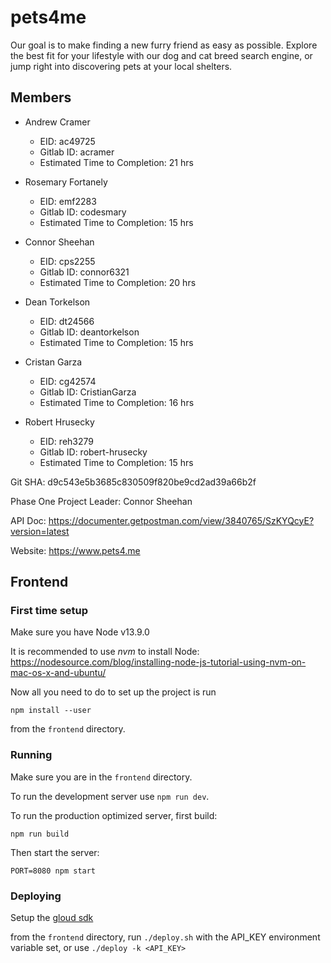 # pets4me
Our goal is to make finding a new furry friend as easy as possible. Explore the best fit for your lifestyle with our dog and cat breed search engine, or jump right into discovering pets at your local shelters.

## Members
* Andrew Cramer
    * EID: ac49725
    * Gitlab ID: acramer
    * Estimated Time to Completion: 21 hrs


* Rosemary Fortanely 
    * EID: emf2283
    * Gitlab ID: codesmary
    * Estimated Time to Completion: 15 hrs


* Connor Sheehan 
    * EID: cps2255
    * Gitlab ID: connor6321
    * Estimated Time to Completion: 20 hrs


* Dean Torkelson
    * EID: dt24566
    * Gitlab ID: deantorkelson
    * Estimated Time to Completion: 15 hrs


* Cristan Garza
    * EID: cg42574
    * Gitlab ID: CristianGarza
    * Estimated Time to Completion: 16 hrs


* Robert Hrusecky
    * EID: reh3279
    * Gitlab ID: robert-hrusecky
    * Estimated Time to Completion: 15 hrs

Git SHA: d9c543e5b3685c830509f820be9cd2ad39a66b2f

Phase One Project Leader: Connor Sheehan

API Doc: https://documenter.getpostman.com/view/3840765/SzKYQcyE?version=latest

Website: https://www.pets4.me
## Frontend

### First time setup

Make sure you have Node v13.9.0

It is recommended to use *nvm* to install Node:
https://nodesource.com/blog/installing-node-js-tutorial-using-nvm-on-mac-os-x-and-ubuntu/

Now all you need to do to set up the project is run

`npm install --user`

from the `frontend` directory.

### Running

Make sure you are in the `frontend` directory.

To run the development server use `npm run dev`.

To run the production optimized server, first build:

`npm run build`

Then start the server:

`PORT=8080 npm start`

### Deploying

Setup the [gloud sdk](https://cloud.google.com/sdk/docs) 

from the `frontend` directory, run `./deploy.sh` with the API_KEY environment
variable set, or use `./deploy -k <API_KEY>`
